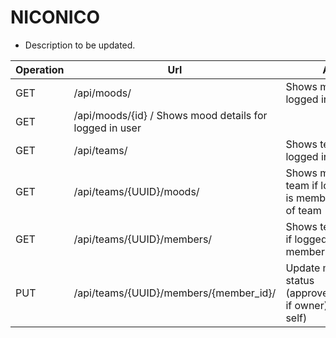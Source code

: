 # NICONICO

- Description to be updated.

Operation | Url | Action
--- | --- | ---
GET | /api/moods/ | Shows moods for logged in user
GET | /api/moods/{id} / Shows mood details for logged in user
GET | /api/teams/ | Shows teams for logged in user
GET | /api/teams/{UUID}/moods/ | Shows moodboard for team if logged in user is member or owner of team
GET | /api/teams/{UUID}/members/ | Shows team members if logged in user is member or owner
PUT | /api/teams/{UUID}/members/{member_id}/ | Update member status (approve/reject/delete if owner), (delete if self) 

